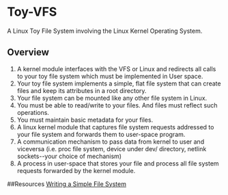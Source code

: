 # Toy-VFS
A Linux Toy File System involving the Linux Kernel Operating System.


## Overview
1. A kernel module interfaces with the VFS or Linux and redirects all calls to your toy file system which must be implemented in User space.
2. Your toy file system implements a simple, flat file system that can create files and keep its attributes in a root directory.
3. Your file system can be mounted like any other file system in Linux.
4. You must be able to read/write to your files. And files must reflect such operations.
5. You must maintain basic metadata for your files.
6. A linux kernel module that captures file system requests addressed to your file system and forwards them to user-space program.
7. A communication mechanism to pass data from kernel to user and viceversa (i.e. proc file system, device under dev/ directory, netlink sockets--your choice of mechanism)
8. A process in user-space that stores your file and process all file system requests forwarded by the kernel module.

##Resources
[Writing a Simple File System](http://www2.comp.ufscar.br/~helio/fs/rkfs.html)
